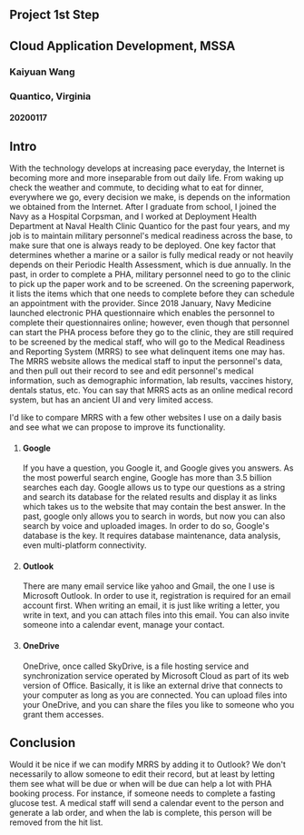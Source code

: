 ## Project 1st Step

## Cloud Application Development, MSSA

### Kaiyuan Wang

### Quantico, Virginia

#### 20200117



## Intro

With the technology develops at increasing pace everyday, the Internet is becoming more and more inseparable from out daily life. From waking up check the weather and commute, to deciding what to eat for dinner, everywhere we go, every decision we make, is depends on the information we obtained from the Internet. After I graduate from school, I joined the Navy as a Hospital Corpsman, and I worked at Deployment Health Department at Naval Health Clinic Quantico for the past four years, and my job is to maintain military personnel's medical readiness across the base, to make sure that one is always ready to be deployed. One key factor that determines whether a marine or a sailor is fully medical ready or not heavily depends on their Periodic Health Assessment, which is due annually. In the past, in order to complete a PHA, military personnel need to go to the clinic to pick up the paper work and to be screened. On the screening paperwork, it lists the items which that one needs to complete before they can schedule an appointment with the provider. Since 2018 January, Navy Medicine launched electronic PHA questionnaire which enables the personnel to complete their questionnaires online; however, even though that personnel can start the PHA process before they go to the clinic, they are still required to be screened by the medical staff, who will go to the Medical Readiness and Reporting System (MRRS) to see what delinquent items one may has. The MRRS website allows the medical staff to input the personnel's data, and then pull out their record to see and edit personnel's medical information, such as demographic information, lab results, vaccines history, dentals status, etc. You can say that MRRS acts as an online medical record system, but has an ancient UI and very limited access.

I'd like to compare MRRS with a few other websites I use on a daily basis and see what we can propose to improve its functionality.

1. #### Google

   If you have a question, you Google it, and Google gives you answers. As the most powerful search engine, Google has more than 3.5 billion searches each day. Google allows us to type our questions as a string and search its database for the related results and display it as links which takes us to the website that may contain the best answer. In the past, google only allows you to search in words, but now you can also search by voice and uploaded images. In order to do so, Google's database is the key. It requires database maintenance, data analysis, even multi-platform connectivity.

2. #### Outlook

   There are many email service like yahoo and Gmail, the one I use is Microsoft Outlook. In order to use it, registration is required for an email account first. When writing an email, it is just like writing a letter, you write in text, and you can attach files into this email. You can also invite someone into a calendar event, manage your contact.

3. #### OneDrive

   OneDrive, once called SkyDrive, is a file hosting service and synchronization service operated by Microsoft Cloud as part of its web version of Office. Basically, it is like an external drive that connects to your computer as long as you are connected. You can upload files into your OneDrive, and you can share the files you like to someone who you grant them accesses.

## Conclusion

Would it be nice if we can modify MRRS by adding it to Outlook? We don't necessarily to allow someone to edit their record, but at least by letting them see what will be due or when will be due can help a lot with PHA booking process. For instance, if someone needs to complete a fasting glucose test. A medical staff will send a calendar event to the person and generate a lab order, and when the lab is complete, this person will be removed from the hit list.
